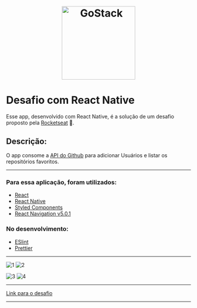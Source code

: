 <h1 align="center">
    <img alt="GoStack" src="https://rocketseat-cdn.s3-sa-east-1.amazonaws.com/bootcamp-header.png" width="200px" />
</h1>

# Desafio com React Native
Esse app, desenvolvido com React Native, é a solução de um desafio proposto pela [Rocketseat](https://www.rocketseat.com.br)  🚀.

## Descrição:

O app consome a [API do Github](https://developer.github.com/v3/) para adicionar Usuários e listar os repositórios favoritos.

---
### Para essa aplicação, foram utilizados:
- [React](https://github.com/facebook/react)
- [React Native](https://github.com/facebook/react-native)
- [Styled Components](https://github.com/styled-components/styled-components)
- [React Navigation  v5.0.1](https://reactnavigation.org/)

### No desenvolvimento:
- [ESlint](https://github.com/eslint/eslint)
- [Prettier](https://github.com/prettier/prettier)

---
![1](.github/1.png) ![2](.github/2.png)

![3](.github/3.png) ![4](.github/4.png)

---
[Link para o desafio](https://github.com/Rocketseat/bootcamp-gostack-desafio-06)

---